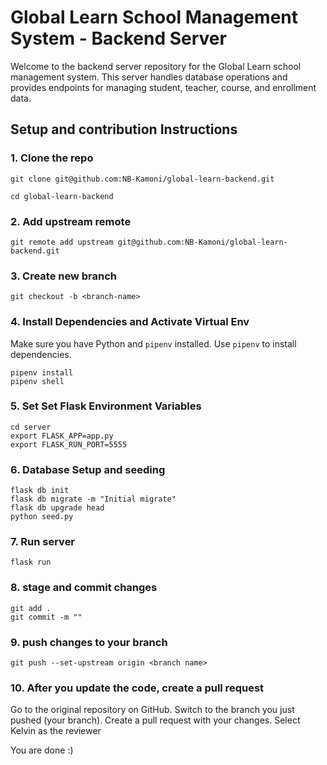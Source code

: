 # Global Learn School Management System - Backend Server

Welcome to the backend server repository for the Global Learn school management system. This server handles database operations and provides endpoints for managing student, teacher, course, and enrollment data.

## Setup and contribution Instructions

### 1. Clone the repo 

```
git clone git@github.com:NB-Kamoni/global-learn-backend.git

cd global-learn-backend

```


### 2. Add upstream remote

```
git remote add upstream git@github.com:NB-Kamoni/global-learn-backend.git

```

### 3. Create new branch


```
git checkout -b <branch-name>

```

### 4. Install Dependencies and Activate Virtual Env

Make sure you have Python and `pipenv` installed. Use `pipenv` to install dependencies.

```
pipenv install
pipenv shell

```

### 5. Set Set Flask Environment Variables

```
cd server
export FLASK_APP=app.py
export FLASK_RUN_PORT=5555

```


### 6. Database Setup and seeding

```
flask db init
flask db migrate -m "Initial migrate"
flask db upgrade head
python seed.py

```

### 7. Run server


```
flask run

```
### 8. stage and commit changes


```
git add .
git commit -m ""

```

### 9. push changes to your branch


```
git push --set-upstream origin <branch name>

```

### 10. After you update the code, create a pull request

Go to the original repository on GitHub. Switch to the branch you just pushed (your branch). Create a pull request with your changes. Select Kelvin as the reviewer

You are done :)


